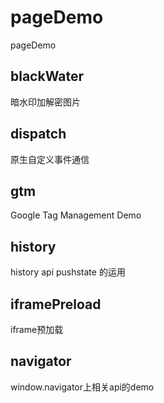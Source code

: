 # pageDemo
pageDemo


## blackWater

暗水印加解密图片


## dispatch

原生自定义事件通信


## gtm

Google Tag Management Demo


## history

history api pushstate 的运用


## iframePreload

iframe预加载



## navigator

window.navigator上相关api的demo